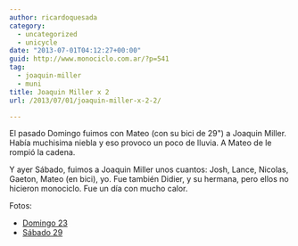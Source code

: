 ```yaml
---
author: ricardoquesada
category:
  - uncategorized
  - unicycle
date: "2013-07-01T04:12:27+00:00"
guid: http://www.monociclo.com.ar/?p=541
tag:
  - joaquin-miller
  - muni
title: Joaquin Miller x 2
url: /2013/07/01/joaquin-miller-x-2-2/

---
```

El pasado Domingo fuimos con Mateo (con su bici de 29") a Joaquin Miller. Había muchisima niebla y eso provoco un poco de lluvia. A Mateo de le rompió la cadena.

Y ayer Sábado, fuimos a Joaquin Miller unos cuantos: Josh, Lance, Nicolas, Gaeton, Mateo (en bici), yo. Fue también Didier, y su hermana, pero ellos no hicieron monociclo. Fue un día con mucho calor.

Fotos:

- [Domingo 23](https://picasaweb.google.com/111588202880883771967/JoaquinMillerConMateo)
- [Sábado 29](https://picasaweb.google.com/111588202880883771967/JoaquinMillerConMateoDidierYDemas)
